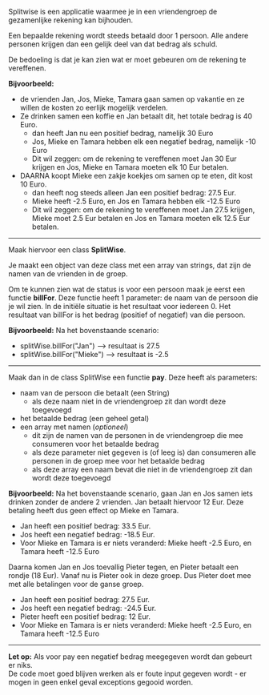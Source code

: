 Splitwise is een applicatie waarmee je in een vriendengroep de gezamenlijke rekening kan bijhouden.

Een bepaalde rekening wordt steeds betaald door 1 persoon. Alle andere personen krijgen dan een gelijk deel van dat
bedrag als schuld.

De bedoeling is dat je kan zien wat er moet gebeuren om de rekening te vereffenen.

**Bijvoorbeeld:**

* de vrienden Jan, Jos, Mieke, Tamara gaan samen op vakantie en ze willen de kosten zo eerlijk mogelijk verdelen.
* Ze drinken samen een koffie en Jan betaalt dit, het totale bedrag is 40 Euro.
    * dan heeft Jan nu een positief bedrag, namelijk 30 Euro
    * Jos, Mieke en Tamara hebben elk een negatief bedrag, namelijk -10 Euro
    * Dit wil zeggen: om de rekening te vereffenen moet Jan 30 Eur krijgen en Jos, Mieke en Tamara moeten elk 10 Eur
      betalen.
* DAARNA koopt Mieke een zakje koekjes om samen op te eten, dit kost 10 Euro.
    * dan heeft nog steeds alleen Jan een positief bedrag: 27.5 Eur.
    * Mieke heeft -2.5 Euro, en Jos en Tamara hebben elk -12.5 Euro
    * Dit wil zeggen: om de rekening te vereffenen moet Jan 27.5 krijgen, Mieke moet 2.5 Eur betalen en Jos en Tamara
      moeten elk 12.5 Eur betalen.

---
Maak hiervoor een class **SplitWise**.

Je maakt een object van deze class met een array van strings, dat zijn de namen van de vrienden in de groep.

Om te kunnen zien wat de status is voor een persoon maak je eerst een functie **billFor**. Deze functie heeft 1
parameter: de naam van de persoon die je wil zien. In de initiële situatie is het resultaat voor iedereen 0. Het
resultaat van billFor is het bedrag (positief of negatief) van die persoon.

**Bijvoorbeeld:**
Na het bovenstaande scenario:

* splitWise.billFor("Jan") --> resultaat is 27.5
* splitWise.billFor("Mieke") --> resultaat is -2.5

---
Maak dan in de class SplitWise een functie **pay**. Deze heeft als parameters:

* naam van de persoon die betaalt (een String)
    * als deze naam niet in de vriendengroep zit dan wordt deze toegevoegd
* het betaalde bedrag (een geheel getal)
* een array met namen (_optioneel_)
    * dit zijn de namen van de personen in de vriendengroep die mee consumeren voor het betaalde bedrag
    * als deze parameter niet gegeven is (of leeg is) dan consumeren alle personen in de groep mee voor het betaalde
      bedrag
    * als deze array een naam bevat die niet in de vriendengroep zit dan wordt deze toegevoegd

**Bijvoorbeeld:**
Na het bovenstaande scenario, gaan Jan en Jos samen iets drinken zonder de andere 2 vrienden. Jan betaalt hiervoor 12
Eur. Deze betaling heeft dus geen effect op Mieke en Tamara.

* Jan heeft een positief bedrag: 33.5 Eur.
* Jos heeft een negatief bedrag: -18.5 Eur.
* Voor Mieke en Tamara is er niets veranderd: Mieke heeft -2.5 Euro, en Tamara heeft -12.5 Euro

Daarna komen Jan en Jos toevallig Pieter tegen, en Pieter betaalt een rondje (18 Eur). Vanaf nu is Pieter ook in deze
groep. Dus Pieter doet mee met alle betalingen voor de ganse groep.

* Jan heeft een positief bedrag: 27.5 Eur.
* Jos heeft een negatief bedrag: -24.5 Eur.
* Pieter heeft een positief bedrag: 12 Eur.
* Voor Mieke en Tamara is er niets veranderd: Mieke heeft -2.5 Euro, en Tamara heeft -12.5 Euro

---

**Let op:**
Als voor pay een negatief bedrag meegegeven wordt dan gebeurt er niks.  
De code moet goed blijven werken als er foute input gegeven wordt - er mogen in geen enkel geval exceptions gegooid
worden. 
